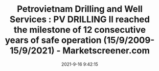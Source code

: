 ---
"title": "Petrovietnam Drilling and Well Services : PV DRILLING II reached the milestone of 12 consecutive years of safe operation (15/9/2009- 15/9/2021) - Marketscreener.com"
"date": "2021-9-16 9:42:15"
"feed_name": "GOOGLENEWSDRILLING"
"feed_website": "https://news.google.com/search?q=drilling%2Bincident&hl=en-US&gl=US&ceid=US:en"
"feed_rss": "https://news.google.com/rss/search?q=drilling%2Bincident&hl=en-US&gl=US&ceid=US:en"
"link": "https://www.marketscreener.com/quote/stock/PETROVIETNAM-DRILLING-AND-6499405/news/Petrovietnam-Drilling-and-Well-Services-PV-DRILLING-II-reached-the-milestone-of-12-consecutive-yea-36440511/"
"file": "_posts/2021-1-1-e692a51ba539f140278abb8521ffd3c71257bee6.md"
"accident": "0"
"drilling": "0"
"dead": "0"
"injured": "0"
---